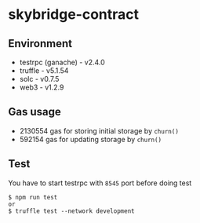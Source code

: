 # skybridge-contract

## Environment
- testrpc (ganache) - v2.4.0
- truffle - v5.1.54
- solc - v0.7.5
- web3 - v1.2.9

## Gas usage
- 2130554 gas for storing initial storage by `churn()`
- 592154 gas for updating storage by `churn()`

## Test 
You have to start testrpc with `8545` port before doing test
```
$ npm run test
or 
$ truffle test --network development
```